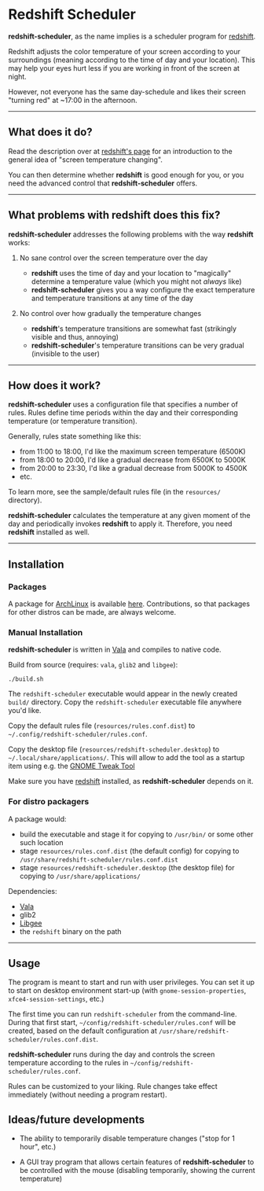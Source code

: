 # Redshift Scheduler

**redshift-scheduler**, as the name implies is a scheduler program for [redshift](http://jonls.dk/redshift/).

Redshift adjusts the color temperature of your screen according to your surroundings (meaning according to the time of day and your location).
This may help your eyes hurt less if you are working in front of the screen at night.

However, not everyone has the same day-schedule and likes their screen "turning red" at ~17:00 in the afternoon.


--------------------


## What does it do?

Read the description over at [redshift's page](http://jonls.dk/redshift/) for an introduction to the general idea of "screen temperature changing".

You can then determine whether **redshift** is good enough for you, or you need the advanced control that **redshift-scheduler** offers.


--------------------



## What problems with redshift does this fix?

**redshift-scheduler** addresses the following problems with the way **redshift** works:

1. No sane control over the screen temperature over the day
    - **redshift** uses the time of day and your location to "magically" determine a temperature value (which you might not *always* like)
    - **redshift-scheduler** gives you a way configure the exact temperature and temperature transitions at any time of the day

2. No control over how gradually the temperature changes
    - **redshift**'s temperature transitions are somewhat fast (strikingly visible and thus, annoying)
    - **redshift-scheduler**'s temperature transitions can be very gradual (invisible to the user)


--------------------



## How does it work?

**redshift-scheduler** uses a configuration file that specifies a number of rules.
Rules define time periods within the day and their corresponding temperature (or temperature transition).

Generally, rules state something like this:

 - from 11:00 to 18:00, I'd like the maximum screen temperature (6500K)
 - from 18:00 to 20:00, I'd like a gradual decrease from 6500K to 5000K
 - from 20:00 to 23:30, I'd like a gradual decrease from 5000K to 4500K
 - etc.

To learn more, see the sample/default rules file (in the ``resources/`` directory).

**redshift-scheduler** calculates the temperature at any given moment of the day and periodically invokes **redshift** to apply it.
Therefore, you need **redshift** installed as well.


--------------------


## Installation

### Packages

A package for [ArchLinux](http://archlinux.org/) is available [here](https://aur.archlinux.org/packages/redshift-scheduler/).
Contributions, so that packages for other distros can be made, are always welcome.


### Manual Installation

**redshift-scheduler** is written in [Vala](https://live.gnome.org/Vala) and compiles to native code.

Build from source (requires: ``vala``, ``glib2`` and ``libgee``):

    ./build.sh

The ``redshift-scheduler`` executable would appear in the newly created ``build/`` directory.
Copy the ``redshift-scheduler`` executable file anywhere you'd like.

Copy the default rules file (``resources/rules.conf.dist``) to ``~/.config/redshift-scheduler/rules.conf``.

Copy the desktop file (``resources/redshift-scheduler.desktop``) to ``~/.local/share/applications/``.
This will allow to add the tool as a startup item using e.g. the [GNOME Tweak Tool](https://wiki.gnome.org/Apps/GnomeTweakTool)

Make sure you have [redshift](http://jonls.dk/redshift/) installed, as **redshift-scheduler** depends on it.


### For distro packagers

A package would:

 - build the executable and stage it for copying to ``/usr/bin/`` or some other such location
 - stage ``resources/rules.conf.dist`` (the default config) for copying to ``/usr/share/redshift-scheduler/rules.conf.dist``
 - stage ``resources/redshift-scheduler.desktop`` (the desktop file) for copying to ``/usr/share/applications/``

Dependencies:

 - [Vala](https://live.gnome.org/Vala)
 - glib2
 - [Libgee](https://live.gnome.org/Libgee)
 - the ``redshift`` binary on the path


--------------------


## Usage

The program is meant to start and run with user privileges.
You can set it up to start on desktop environment start-up (with ``gnome-session-properties``, ``xfce4-session-settings``, etc.)

The first time you can run ``redshift-scheduler`` from the command-line.
During that first start, ``~/config/redshift-scheduler/rules.conf`` will be created, based on the default configuration at ``/usr/share/redshift-scheduler/rules.conf.dist``.

**redshift-scheduler** runs during the day and controls the screen temperature according to the rules in ``~/config/redshift-scheduler/rules.conf``.

Rules can be customized to your liking. Rule changes take effect immediately (without needing a program restart).



## Ideas/future developments

- The ability to temporarily disable temperature changes ("stop for 1 hour", etc.)

- A GUI tray program that allows certain features of **redshift-scheduler** to be controlled with the mouse (disabling temporarily, showing the current temperature)

